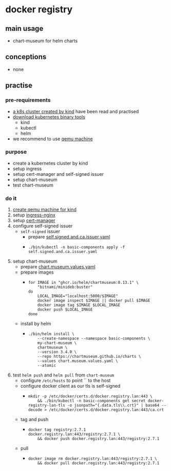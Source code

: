 # docker registry

## main usage

* chart-museum for helm charts

## conceptions

* none

## practise

### pre-requirements

* [a k8s cluster created by kind](../create.local.cluster.with.kind.md) have been read and practised
* [download kubernetes binary tools](../download.kubernetes.binary.tools.md)
    + kind
    + kubectl
    + helm
* we recommend to use [qemu machine](../../qemu/README.md)

### purpose

* create a kubernetes cluster by kind
* setup ingress
* setup cert-manager and self-signed issuer
* setup chart-museum
* test chart-museum

### do it

1. [create qemu machine for kind](../create.qemu.machine.for.kind.md)
2. setup [ingress-nginx](ingress.nginx.md)
3. setup [cert-manager](cert.manager.md)
4. configure self-signed issuer
    * `self-signed` issuer
        + prepare [self.signed.and.ca.issuer.yaml](resources/self.signed.and.ca.issuer.yaml.md)
        + ```shell
          ./bin/kubectl -n basic-components apply -f self.signed.and.ca.issuer.yaml
          ```
5. setup chart-museum
    * prepare [chart.museum.values.yaml](resources/chart.museum.values.yaml.md)
    * prepare images
        + ```shell
          for IMAGE in "ghcr.io/helm/chartmuseum:0.13.1" \
              "bitnami/minideb:buster"
          do
              LOCAL_IMAGE="localhost:5000/$IMAGE"
              docker image inspect $IMAGE || docker pull $IMAGE
              docker image tag $IMAGE $LOCAL_IMAGE
              docker push $LOCAL_IMAGE
          done
          ```
    * install by helm
        + ```shell
          ./bin/helm install \
              --create-namespace --namespace basic-components \
              my-chart-museum \
              chartmuseum \
              --version 3.4.0 \
              --repo https://chartmuseum.github.io/charts \
              --values chart.museum.values.yaml \
              --atomic
          ```
6. test `helm push` and `helm pull` from `chart-museum`
    * configure `/etc/hosts` to point `` to the host
    * configure docker client as our tls is self-signed
        + ```shell
          mkdir -p /etc/docker/certs.d/docker.registry.lan:443 \
              && ./bin/kubectl -n basic-components get secret docker-registry-lan-tls -o jsonpath="{.data.tls\\.crt}" | base64 --decode > /etc/docker/certs.d/docker.registry.lan:443/ca.crt
          ```
    * tag and push
        + ```shell
          docker tag registry:2.7.1 docker.registry.lan:443/registry:2.7.1 \
              && docker push docker.registry.lan:443/registry:2.7.1
          ```
    * pull
        + ```shell
          docker image rm docker.registry.lan:443/registry:2.7.1 \
              && docker pull docker.registry.lan:443/registry:2.7.1
          ```
